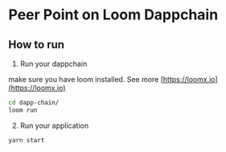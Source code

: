 # Peer Point on Loom Dappchain

## How to run

1. Run your dappchain

make sure you have loom installed. See more [https://loomx.io](https://loomx.io)

```sh
cd dapp-chain/
loom run
```

2. Run your application

```sh
yarn start
```
